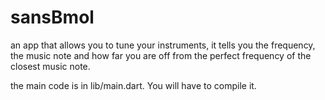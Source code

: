 # sansBmol
an app that allows you to tune your instruments, it tells you the frequency, the music note and how far you are off from the perfect frequency of the closest music note.

the main code is in lib/main.dart. You will have to compile it.
